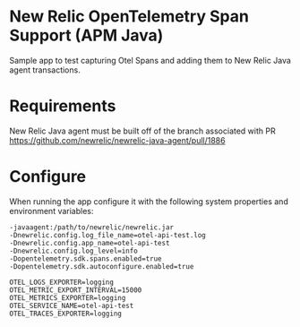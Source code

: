 # New Relic OpenTelemetry Span Support (APM Java)

Sample app to test capturing Otel Spans and adding them to New Relic Java agent transactions.

# Requirements

New Relic Java agent must be built off of the branch associated with PR https://github.com/newrelic/newrelic-java-agent/pull/1886

# Configure

When running the app configure it with the following system properties and environment variables:

```shell
-javaagent:/path/to/newrelic/newrelic.jar
-Dnewrelic.config.log_file_name=otel-api-test.log
-Dnewrelic.config.app_name=otel-api-test
-Dnewrelic.config.log_level=info
-Dopentelemetry.sdk.spans.enabled=true
-Dopentelemetry.sdk.autoconfigure.enabled=true
```

```shell
OTEL_LOGS_EXPORTER=logging
OTEL_METRIC_EXPORT_INTERVAL=15000
OTEL_METRICS_EXPORTER=logging
OTEL_SERVICE_NAME=otel-api-test
OTEL_TRACES_EXPORTER=logging
```